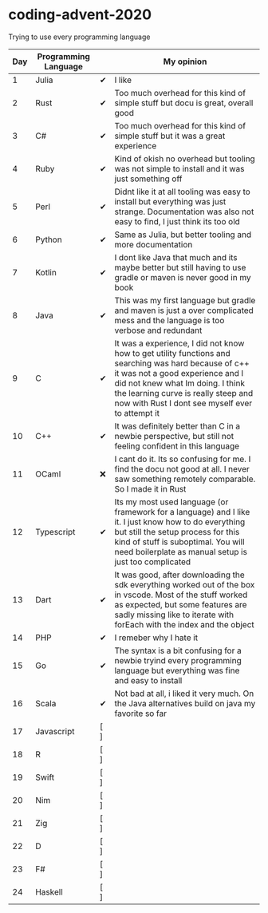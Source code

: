 # coding-advent-2020
Trying to use every programming language


|  Day 	| Programming Language  	|    | My opinion |
|---	|---	| ------   |----|
| 1  	| Julia  	| ✔ | I like |
| 2  	| Rust  	| ✔ | Too much overhead for this kind of simple stuff but docu is great, overall good |
| 3  	| C#  	| ✔  | Too much overhead for this kind of simple stuff but it was a great experience |
| 4  	| Ruby  	| ✔  | Kind of okish no overhead but tooling was not simple to install and it was just something off |
| 5  	| Perl  	|  ✔  | Didnt like it at all tooling was easy to install but everything was just strange. Documentation was also not easy to find, I just think its too old   |
| 6  	| Python  	| ✔  | Same as Julia, but better tooling and more documentation |
| 7  	| Kotlin  	| ✔ | I dont like Java that much and its maybe better but still having to use gradle or maven is never good in my book |
| 8  	| Java  	|  ✔  | This was my first language but gradle and maven is just a over complicated mess and the language is too verbose and redundant |
| 9  	| C 	| ✔  | It was a experience, I did not know how to get utility functions and searching was hard because of c++ it was not a good experience and I did not knew what Im doing. I think the learning curve is really steep and now with Rust I dont see myself ever to attempt it |
| 10  	| C++ 	| ✔  | It was definitely better than C in a newbie perspective, but still not feeling confident in this language |
| 11  	| OCaml  	|  ❌  | I cant do it. Its so confusing for me. I find the docu not good at all. I never saw something remotely comparable. So I made it in Rust |
| 12  	| Typescript  	| ✔  | Its my most used language (or framework for a language) and I like it. I just know how to do everything but still the setup process for this kind of stuff is suboptimal. You will need boilerplate as manual setup is just too complicated |
| 13  	| Dart  	| ✔  | It was good, after downloading the sdk everything worked out of the box in vscode. Most of the stuff worked as expected, but some features are sadly missing like to iterate with forEach with the index and the object |
| 14  	| PHP  	|  ✔  | I remeber why I hate it |
| 15  	|  Go 	| ✔  | The syntax is a bit confusing for a newbie tryind every programming language but everything was fine and easy to install |
| 16  	|  Scala 	| ✔   | Not bad at all, i liked it very much. On the Java alternatives build on java my favorite so far |
| 17  	| Javascript  	| [ ]  | |
| 18  	|  R 	| [ ]  | |
| 19  	|  Swift 	| [ ]  | |
| 20  	|   Nim	| [ ]  | |
| 21  	|  Zig 	| [ ]  | |
| 22  	|   D	| [ ]  | |
| 23  	|   F#	| [ ]  | |
| 24  	|   Haskell	| [ ]  | |
